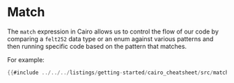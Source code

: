 # Match

The `match` expression in Cairo allows us to control the flow of our code by comparing a `felt252` data type or an enum against various patterns and then running specific code based on the pattern that matches.

For example:

```rust
{{#include ../../../listings/getting-started/cairo_cheatsheet/src/match_example.cairo}}
```
